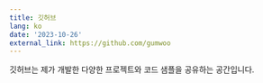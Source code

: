 ```yaml
---
title: 깃허브
lang: ko
date: '2023-10-26'
external_link: https://github.com/gumwoo
---
```


깃허브는 제가 개발한 다양한 프로젝트와 코드 샘플을 공유하는 공간입니다.
